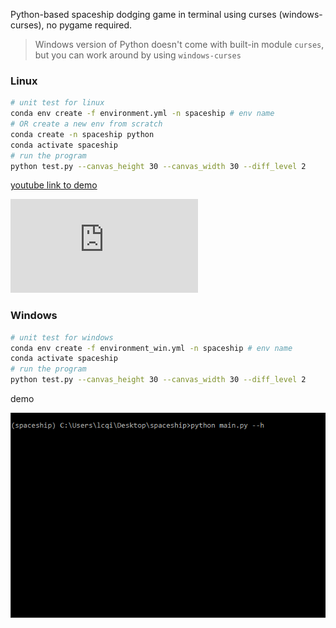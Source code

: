 Python-based spaceship dodging game in terminal using curses (windows-curses), no pygame required.

> Windows version of Python doesn't come with built-in module `curses`, but you can work around by using `windows-curses`

### Linux

```bash
# unit test for linux
conda env create -f environment.yml -n spaceship # env name
# OR create a new env from scratch
conda create -n spaceship python
conda activate spaceship
# run the program
python test.py --canvas_height 30 --canvas_width 30 --diff_level 2
```

[youtube link to demo](https://youtu.be/x4g7NjKTjqw)



<div class="iframe_container">
  <iframe src="http://www.youtube.com/embed/x4g7NjKTjqw" frameborder="0" allowfullscreen="allowfullscreen"> </iframe>
</div>



### Windows

```bash
# unit test for windows
conda env create -f environment_win.yml -n spaceship # env name
conda activate spaceship
# run the program
python test.py --canvas_height 30 --canvas_width 30 --diff_level 2
```

demo

![](https://raw.githubusercontent.com/LuchaoQi/Spaceship/master/demo/demo_win.gif)

